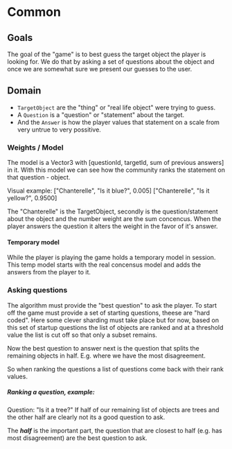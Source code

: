 ﻿# Common

## Goals
The goal of the "game" is to best guess the target object the player is looking for. We do that by asking a set of questions about the object and once we are somewhat sure we present our guesses to the user.  

## Domain
- ```TargetObject``` are the "thing" or "real life object" were trying to guess.
- A ```Question``` is a "question" or "statement" about the target.
- And the ```Answer``` is how the player values that statement on a scale from very untrue to very possitive.

### Weights / Model
The model is a Vector3 with [questionId, targetId, sum of previous answers] in it. With this model we can see how the community ranks the statement on that question - object. 

Visual example: 
["Chanterelle", "Is it blue?", 0.005]
["Chanterelle", "Is it yellow?", 0.9500]

The "Chanterelle" is the TargetObject, secondly is the question/statement about the object and the number weight are the sum concencus. When the player answers the question it alters the weight  in the favor of it's answer. 

#### Temporary model
While the player is playing the game holds a temporary model in session. This temp model starts with the real concensus model and adds the answers from the player to it. 

### Asking questions
The algorithm must provide the "best question" to ask the player. To start off the game must provide a set of starting questions, theese are "hard coded". Here some clever sharding must take place but for now, based on this set of startup questions the list of objects are ranked and at a threshold value the list is cut off so that only a subset remains.

Now the best question to answer next is the question that splits the remaining objects in half. E.g. where we have the most disagreement.

So when ranking the questions a list of questions come back with their rank values.

##### Ranking a question, example: 
Question: "Is it a tree?"
If half of our remaining list of objects are trees and the other half are clearly not its a good question to ask.

The ***half*** is the important part, the question that are closest to half (e.g. has most disagreement) are the best question to ask.
